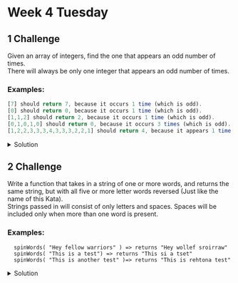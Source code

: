 # Week 4 Tuesday

## 1 Challenge

Given an array of integers, find the one that appears an odd number of times.<br>
There will always be only one integer that appears an odd number of times.

### Examples:

```ts
[7] should return 7, because it occurs 1 time (which is odd).
[0] should return 0, because it occurs 1 time (which is odd).
[1,1,2] should return 2, because it occurs 1 time (which is odd).
[0,1,0,1,0] should return 0, because it occurs 3 times (which is odd).
[1,2,2,3,3,3,4,3,3,3,2,2,1] should return 4, because it appears 1 time (which is odd).

```

<details>
<summary>Solution</summary>
  
  ```ts
    function findOdd(arr: number[]):number {
      let odd:number = 0;
      let subStr:number[] = [];

      if(arr.length == 1) return arr[0];
      else{
          for(let i = 0; i < arr.length ; i++){
              let first: number = arr[i];
              subStr = arr.filter((el:number) => el == first)
              if(subStr.length % 2 != 0) {
              odd = subStr[0];
              return odd;
              }
          }
      }
  }
  
  ```  
</details>
  
## 2 Challenge
  
Write a function that takes in a string of one or more words, and returns the same string, but with all five or more letter words reversed (Just like the name of this Kata).<br> Strings passed in will consist of only letters and spaces. Spaces will be included only when more than one word is present.<br>

### Examples: 
  
```
  spinWords( "Hey fellow warriors" ) => returns "Hey wollef sroirraw"
  spinWords( "This is a test") => returns "This si a tset" 
  spinWords( "This is another test" )=> returns "This is rehtona test"
```
  
<details>
  <summary>Solution</summary>
  
  ```ts
  
  export let spinWords = (words: string): string => words.split(' ')
    .map((el: string) => el.length > 4 ? el.split('').reverse().join(''): el)
    .join(' ');  
  ```
  
</details>
  
  
  

